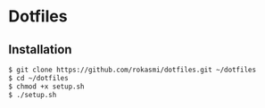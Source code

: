 # Dotfiles

## Installation

```sh
$ git clone https://github.com/rokasmi/dotfiles.git ~/dotfiles
$ cd ~/dotfiles
$ chmod +x setup.sh
$ ./setup.sh
```

